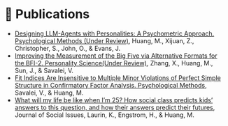 
# 📝 Publications 
- [Designing LLM-Agents with Personalities: A Psychometric Approach. Psychological Methods (Under Review)](), Huang, M., Xijuan, Z., Christopher, S., John, O., & Evans, J.
- [Improving the Measurement of the Big Five via Alternative Formats for the BFI-2. Personality Science(Under Review)](), Zhang, X., Huang, M., Sun, J., & Savalei, V. 
- [Fit Indices Are Insensitive to Multiple Minor Violations of Perfect Simple Structure in Confirmatory Factor Analysis. Psychological Methods](), Savalei, V., & Huang, M. 
- [What will my life be like when I’m 25? How social class predicts kids’ answers to this question, and how their answers predict their futures](), Journal of Social Issues, Laurin, K., Engstrom, H., & Huang, M. 